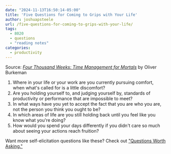 ```yaml
---
date: "2024-11-13T16:50:14-05:00"
title: 'Five Questions for Coming to Grips with Your Life'
author: joshuapsteele
url: /five-questions-for-coming-to-grips-with-your-life/
tags:
  - 8020
  - questions
  - "reading notes"
categories:
  - productivity
---
```


Source: [*Four Thousand Weeks: Time Management for Mortals*](https://amzn.to/4fMUDyo) by Oliver Burkeman

1. Where in your life or your work are you currently pursuing comfort, when what's called for is a little discomfort?
2. Are you holding yourself to, and judging yourself by, standards of productivity or performance that are impossible to meet?
3. In what ways have you yet to accept the fact that you are who you are, not the person you think you ought to be?
4. In which areas of life are you still holding back until you feel like you know what you're doing?
5. How would you spend your days differently if you didn't care so much about seeing your actions reach fruition?

Want more self-elicitation questions like these? Check out ["Questions Worth Asking."](/questions-worth-asking/)
